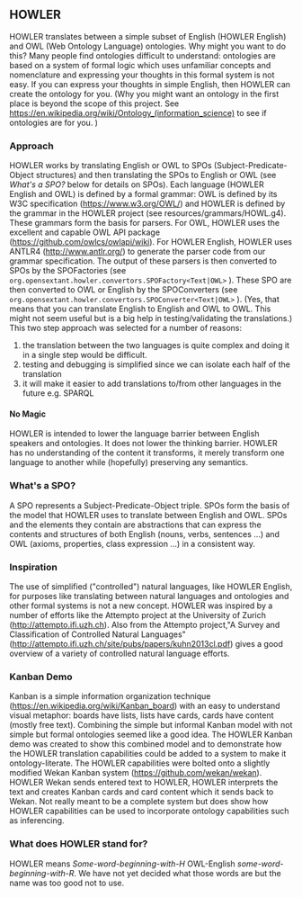  
## HOWLER
 
 HOWLER translates between a simple subset of English (HOWLER English) and OWL (Web Ontology Language) ontologies. Why might you want to do this? Many people find ontologies difficult to understand: ontologies are based on a system of formal logic which uses unfamiliar concepts and nomenclature and expressing your thoughts in this formal system is not easy. If you can express your thoughts in simple English, then HOWLER can create the ontology for you. (Why you might want an ontology in the first place is beyond the scope of this project. See https://en.wikipedia.org/wiki/Ontology_(information_science) to see if ontologies are for you. )
 
### Approach
 HOWLER works by translating English or OWL to SPOs (Subject-Predicate-Object structures) and then translating the SPOs to English or OWL (see *What's a SPO?* below for details on SPOs). Each language (HOWLER English and OWL) is defined by a formal grammar: OWL is defined by its W3C specification (https://www.w3.org/OWL/) and HOWLER is defined by the grammar in the HOWLER project (see resources/grammars/HOWL.g4). These grammars form the basis for parsers. For OWL, HOWLER uses the excellent and capable OWL API package (https://github.com/owlcs/owlapi/wiki). For HOWLER English, HOWLER uses ANTLR4 (http://www.antlr.org/) to generate the parser code from our grammar specification. The output of these parsers is then converted to SPOs by the SPOFactories (see `org.opensextant.howler.convertors.SPOFactory<Text|OWL>` ). These SPO are then converted to OWL or English by the SPOConverters (see `org.opensextant.howler.convertors.SPOConverter<Text|OWL>` ). (Yes, that means that you can translate English to English and OWL to OWL. This might not seem useful but is a big help in testing/validating the translations.) This two step approach was selected for a number of reasons:

1. the translation between the two languages is quite complex and doing it in a single step would be difficult.
2. testing and debugging is simplified since we can isolate each half of the translation
3. it will make it easier to add translations to/from other languages in the future e.g. SPARQL

#### No Magic
 HOWLER is intended to lower the language barrier between English speakers and ontologies. It does not lower the thinking barrier. HOWLER has no understanding of the content it transforms, it merely transform one language to another while (hopefully) preserving any semantics.
 
### What's a SPO?
A SPO represents a Subject-Predicate-Object triple. SPOs form the basis of the model that HOWLER uses to translate between English and OWL. SPOs and the elements they contain are abstractions that can express the contents and structures of both English (nouns, verbs, sentences ...) and OWL (axioms, properties, class expression ...) in a consistent way.

### Inspiration
 The use of simplified ("controlled") natural languages, like HOWLER English, for purposes like translating between natural languages and ontologies and other formal systems is not a new concept. HOWLER was inspired by a number of efforts like the Attempto project at the University of Zurich (http://attempto.ifi.uzh.ch).
 Also from the Attempto project,"A Survey and Classification of Controlled Natural Languages" (http://attempto.ifi.uzh.ch/site/pubs/papers/kuhn2013cl.pdf) gives a good overview of a variety of controlled natural language efforts.
 
### Kanban Demo 
Kanban is a simple information organization technique (https://en.wikipedia.org/wiki/Kanban_board) with an easy to understand visual metaphor: boards have lists, lists have cards, cards have content (mostly free text). Combining the simple but informal Kanban model with not simple but formal ontologies seemed like a good idea.  The HOWLER Kanban demo was created to show this combined model and to demonstrate how the HOWLER translation capabilities could be added to a system to make it ontology-literate. The HOWLER capabilities were bolted onto a slightly modified Wekan Kanban system (https://github.com/wekan/wekan). HOWLER Wekan sends entered text to HOWLER, HOWLER interprets the text and creates Kanban cards and card content which it sends back to Wekan. Not really meant to be a complete system but does show how HOWLER capabilities can be used to incorporate ontology capabilities such as inferencing.
 
### What does HOWLER stand for?
 HOWLER means *Some-word-beginning-with-H* OWL-English *some-word-beginning-with-R*. We have not yet decided what those words are but the name was too good not to use.